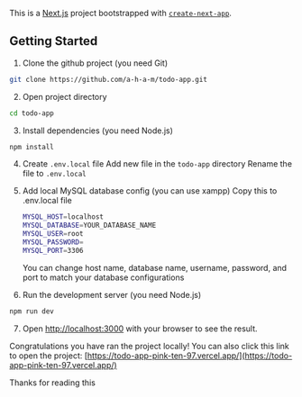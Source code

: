 This is a [Next.js](https://nextjs.org/) project bootstrapped with [`create-next-app`](https://github.com/vercel/next.js/tree/canary/packages/create-next-app).

## Getting Started

1. Clone the github project (you need Git)

```bash
git clone https://github.com/a-h-a-m/todo-app.git
```

2. Open project directory

```bash
cd todo-app
```

3. Install dependencies (you need Node.js)

```bash
npm install
```

4. Create `.env.local` file
   Add new file in the `todo-app` directory
   Rename the file to `.env.local`

5. Add local MySQL database config (you can use xampp)
   Copy this to .env.local file

    ```bash
    MYSQL_HOST=localhost
    MYSQL_DATABASE=YOUR_DATABASE_NAME
    MYSQL_USER=root
    MYSQL_PASSWORD=
    MYSQL_PORT=3306
    ```
   You can change host name, database name, username, password, and port to match your database configurations

6. Run the development server (you need Node.js)

```bash
npm run dev
```

7. Open [http://localhost:3000](http://localhost:3000) with your browser to see the result.

Congratulations you have ran the project locally! You can also click this link to open the project: [https://todo-app-pink-ten-97.vercel.app/](https://todo-app-pink-ten-97.vercel.app/)

Thanks for reading this
